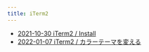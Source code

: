 ```yaml
---
title: iTerm2
---
```



- [2021-10-30 iTerm2 / Install](./../../../../../d/2021/10/30/iTerm2_をインストールする.md)
- [2022-01-07 iTerm2 / カラーテーマを変える](./../../../../../d/2022/01/07/iTerm2_のカラーテーマを変える.md)




